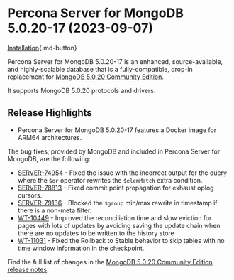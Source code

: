 # Percona Server for MongoDB 5.0.20-17 (2023-09-07)

[Installation](../install/index.md){.md-button}

Percona Server for MongoDB 5.0.20-17 is an enhanced, source-available, and highly-scalable database that is a
fully-compatible, drop-in replacement for [MongoDB 5.0.20 Community Edition](https://www.mongodb.com/docs/manual/release-notes/5.0/#5.0.20---august-14--2023).

It supports MongoDB 5.0.20 protocols and drivers.

## Release Highlights

* Percona Server for MongoDB 5.0.20-17 features a Docker image for ARM64 architectures. 

The bug fixes, provided by MongoDB and included in Percona Server for MongoDB, are the following:

* [SERVER-74954](https://jira.mongodb.org/browse/SERVER-74954) - Fixed the issue with the incorrect output for the query where the `$or` operator rewrites the `$elemMatch` extra condition.
* [SERVER-78813](https://jira.mongodb.org/browse/SERVER-78813) - Fixed commit point propagation for exhaust oplog cursors.
* [SERVER-79136](https://jira.mongodb.org/browse/SERVER-79136) -  Blocked the `$group` min/max rewrite in timestamp if there is a non-meta filter. 
* [WT-10449](https://jira.mongodb.org/browse/WT-10449) - Improved the reconciliation time and slow eviction for pages with lots of updates by avoiding saving the update chain when there are no updates to be written to the history store
* [WT-11031](https://jira.mongodb.org/browse/WT-11031) -  Fixed the Rollback to Stable behavior to skip tables with no time window information in the checkpoint.

Find the full list of changes in the [MongoDB 5.0.20 Community Edition release notes](https://www.mongodb.com/docs/manual/release-notes/5.0/#5.0.20---august-14--2023).

